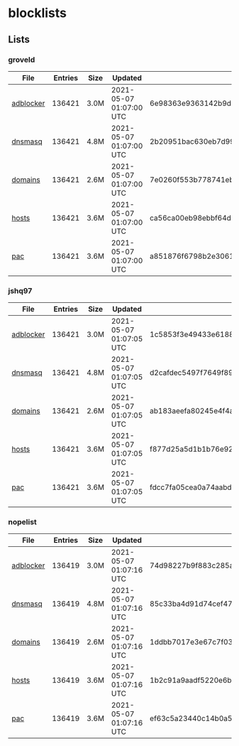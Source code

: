 # blocklists

## Lists

### groveld

|File|Entries|Size|Updated|Hash|
|-|-|-|-|-|
|[adblocker](https://raw.githubusercontent.com/groveld/blocklists/lists/groveld/adblocker.txt)|136421|3.0M|2021-05-07 01:07:00 UTC|6e98363e9363142b9d62d9e018cf3294b44aaeb3a8e45c6b28fb44834feaad6b|
|[dnsmasq](https://raw.githubusercontent.com/groveld/blocklists/lists/groveld/dnsmasq.txt)|136421|4.8M|2021-05-07 01:07:00 UTC|2b20951bac630eb7d99a3b80fbf1e78703b590462e8f3704283ea6171da1079d|
|[domains](https://raw.githubusercontent.com/groveld/blocklists/lists/groveld/domains.txt)|136421|2.6M|2021-05-07 01:07:00 UTC|7e0260f553b778741eb020175028833da7144fde68e0b40635d8c06b2034bf26|
|[hosts](https://raw.githubusercontent.com/groveld/blocklists/lists/groveld/hosts.txt)|136421|3.6M|2021-05-07 01:07:00 UTC|ca56ca00eb98ebbf64dd28d352fbe9215d335b8ed6937538465b4f641d256b57|
|[pac](https://raw.githubusercontent.com/groveld/blocklists/lists/groveld/pac.txt)|136421|3.6M|2021-05-07 01:07:00 UTC|a851876f6798b2e306117a55cbf65f068070b35fb6278eb16e185ec55fee31db|

### jshq97

|File|Entries|Size|Updated|Hash|
|-|-|-|-|-|
|[adblocker](https://raw.githubusercontent.com/groveld/blocklists/lists/jshq97/adblocker.txt)|136421|3.0M|2021-05-07 01:07:05 UTC|1c5853f3e49433e6188d48b20229091fa4416624d8e2b12e4782139fa2bc1d47|
|[dnsmasq](https://raw.githubusercontent.com/groveld/blocklists/lists/jshq97/dnsmasq.txt)|136421|4.8M|2021-05-07 01:07:05 UTC|d2cafdec5497f7649f89053aacd9743506ab53f3514dd3b5a8c35531eb53134a|
|[domains](https://raw.githubusercontent.com/groveld/blocklists/lists/jshq97/domains.txt)|136421|2.6M|2021-05-07 01:07:05 UTC|ab183aeefa80245e4f4acd5e73b1a80a3f8ad543a9b341614e69c8c98c52f4ab|
|[hosts](https://raw.githubusercontent.com/groveld/blocklists/lists/jshq97/hosts.txt)|136421|3.6M|2021-05-07 01:07:05 UTC|f877d25a5d1b1b76e922477d26fea1daa0957303c30412677353cf423348c403|
|[pac](https://raw.githubusercontent.com/groveld/blocklists/lists/jshq97/pac.txt)|136421|3.6M|2021-05-07 01:07:05 UTC|fdcc7fa05cea0a74aabd832948e1a5ff3f864fff9bf5e0510609780c33be65fe|

### nopelist

|File|Entries|Size|Updated|Hash|
|-|-|-|-|-|
|[adblocker](https://raw.githubusercontent.com/groveld/blocklists/lists/nopelist/adblocker.txt)|136419|3.0M|2021-05-07 01:07:16 UTC|74d98227b9f883c285a4ab3027e9c8ae93592350007e653b456161309f336b76|
|[dnsmasq](https://raw.githubusercontent.com/groveld/blocklists/lists/nopelist/dnsmasq.txt)|136419|4.8M|2021-05-07 01:07:16 UTC|85c33ba4d91d74cef47ae1b3a3265695fed1bdf7ef8230d5b10b57c645c7cd7e|
|[domains](https://raw.githubusercontent.com/groveld/blocklists/lists/nopelist/domains.txt)|136419|2.6M|2021-05-07 01:07:16 UTC|1ddbb7017e3e67c7f03eeb96c497b8ddb329011d763e0a889a5fb557e6d6563e|
|[hosts](https://raw.githubusercontent.com/groveld/blocklists/lists/nopelist/hosts.txt)|136419|3.6M|2021-05-07 01:07:16 UTC|1b2c91a9aadf5220e6be4abdf0010521614a61856cbc35acc3f6b52f9901e5c3|
|[pac](https://raw.githubusercontent.com/groveld/blocklists/lists/nopelist/pac.txt)|136419|3.6M|2021-05-07 01:07:16 UTC|ef63c5a23440c14b0a5b42e9eafe82a4e066d1441bdbbc30934ed9653b36bb44|
